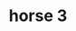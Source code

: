 ---
title: horse 3
creator: Underwaterbuffalo
license: CC BY-SA 4.0
license-url: https://creativecommons.org/licenses/by-sa/4.0/deed.en
image-url: https://upload.wikimedia.org/wikipedia/commons/d/de/Bronze_Horse_Head_Grand_Lisboa_01.jpg
---